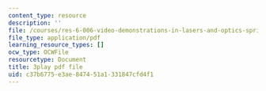 ```yaml
---
content_type: resource
description: ''
file: /courses/res-6-006-video-demonstrations-in-lasers-and-optics-spring-2008/c37b6775e3ae847451a1331847cfd4f1_J4Ecq7hIzYU.pdf
file_type: application/pdf
learning_resource_types: []
ocw_type: OCWFile
resourcetype: Document
title: 3play pdf file
uid: c37b6775-e3ae-8474-51a1-331847cfd4f1
---
```

